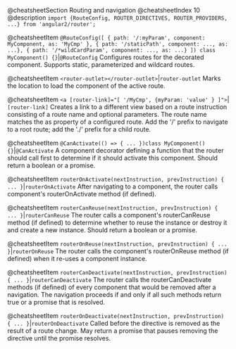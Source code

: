 @cheatsheetSection
Routing and navigation
@cheatsheetIndex 10
@description
`import {RouteConfig, ROUTER_DIRECTIVES, ROUTER_PROVIDERS, ...} from 'angular2/router';`


@cheatsheetItem
`@RouteConfig([
  { path: '/:myParam', component: MyComponent, as: 'MyCmp' },
  { path: '/staticPath', component: ..., as: ...},
  { path: '/*wildCardParam', component: ..., as: ...}
])
class MyComponent() {}`|`@RouteConfig`
Configures routes for the decorated component. Supports static, parameterized and wildcard routes.


@cheatsheetItem
`<router-outlet></router-outlet>`|`router-outlet`
Marks the location to load the component of the active route.


@cheatsheetItem
`<a [router-link]="[ '/MyCmp', {myParam: 'value' } ]">`|`[router-link]`
Creates a link to a different view based on a route instruction consisting of a route name and optional parameters. The route name matches the as property of a configured route. Add the '/' prefix to navigate to a root route; add the './' prefix for a child route.


@cheatsheetItem
`@CanActivate(() => { ... })class MyComponent() {}`|`@CanActivate`
A component decorator defining a function that the router should call first to determine if it should activate this component. Should return a boolean or a promise.


@cheatsheetItem
`routerOnActivate(nextInstruction, prevInstruction) { ... }`|`routerOnActivate`
After navigating to a component, the router calls component's routerOnActivate method (if defined).


@cheatsheetItem
`routerCanReuse(nextInstruction, prevInstruction) { ... }`|`routerCanReuse`
The router calls a component's routerCanReuse method (if defined) to determine whether to reuse the instance or destroy it and create a new instance. Should return a boolean or a promise.


@cheatsheetItem
`routerOnReuse(nextInstruction, prevInstruction) { ... }`|`routerOnReuse`
The router calls the component's routerOnReuse method (if defined) when it re-uses a component instance.


@cheatsheetItem
`routerCanDeactivate(nextInstruction, prevInstruction) { ... }`|`routerCanDeactivate`
The router calls the routerCanDeactivate methods (if defined) of every component that would be removed after a navigation. The navigation proceeds if and only if all such methods return true or a promise that is resolved.


@cheatsheetItem
`routerOnDeactivate(nextInstruction, prevInstruction) { ... }`|`routerOnDeactivate`
Called before the directive is removed as the result of a route change. May return a promise that pauses removing the directive until the promise resolves.